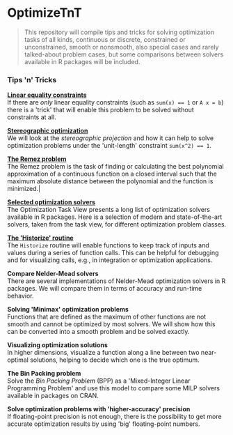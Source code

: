 # OptimizeTnT

> This repository will compile tips and tricks for solving optimization tasks of all kinds, continuous or discrete, constrained or unconstrained, smooth or nonsmooth, also special cases and rarely talked-about problem cases, but some comparisons between solvers available in R packages will be included.

### Tips 'n' Tricks

**[Linear equality constraints](LinearEqualityConstraints.md)**  
If there are *only* linear equality constraints (such as `sum(x) == 1` or `A x = b`) there is a 'trick' that will enable this problem to be solved without constraints at all.

**[Stereographic optimization](StereographicOptimization.md)**  
We will look at the *stereographic projection* and how it can help to solve optimization problems under the 'unit-length' constraint `sum(x^2) == 1`.

**[The Remez problem](RemezProblem.md)**  
The Remez problem is the task of finding or calculating the best polynomial approximation of a continuous function on a closed interval such that the maximum absolute distance between the polynomial and the function is minimized.|

**[Selected optimization solvers](SelectedSolvers.md)**  
The Optimization Task View presents a long list of optimization solvers available in R packages. Here is a selection of modern and state-of-the-art solvers, taken from the task view, for different optimization problem classes.

**[The 'Historize' routine](HistorizeFunction.md)**\
The `Historize` routine will enable functions to keep track of inputs and values during a series of function calls. This can be helpful for debugging and for visualizing calls, e.g., in integration or optimization applications.

**Compare Nelder-Mead solvers**\
There are several implementations of Nelder-Mead optimization solvers in R packages. We will compare them in terms of accuracy and run-time behavior.

**Solving 'Minimax' optimization problems**\
Functions that are defined as the maximum of other functions are not smooth and cannot be optimized by most solvers. We will show how this can be converted into a smooth problem and be solved exactly.

**Visualizing optimization solutions**\
In higher dimensions, visualize a function along a line between two near-optimal solutions, helping to decide which one is the true optimum.

**The Bin Packing problem**  
Solve the *Bin Packing Problem* (BPP) as a 'Mixed-Integer Linear Programming Problem' and use this model to compare some MILP solvers available in packages on CRAN.

**Solve optimization problems with 'higher-accuracy' precision**  
If floating-point precision is not enough, there is the possibility to get more accurate optimization results by using 'big' floating-point numbers.

